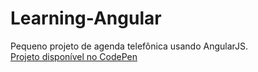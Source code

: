 # Learning-Angular
Pequeno projeto de agenda telefônica usando AngularJS.   
[Projeto disponível no CodePen](http://codepen.io/samueloliveira_/pen/kXOWqy)
